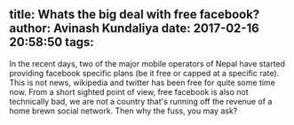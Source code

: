 title: Whats the big deal with free facebook?
author: Avinash Kundaliya
date: 2017-02-16 20:58:50
tags:
---
In the recent days, two of the major mobile operators of Nepal have started providing facebook specific plans (be it free or capped at a specific rate). This is not news, wikipedia and twitter has been free for quite some time now. From a short sighted point of view, free facebook is also not technically bad, we are not a country that's running off the revenue of a home brewn social network. Then why the fuss, you may ask?

